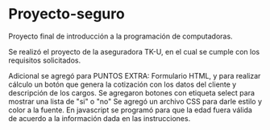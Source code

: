 # Proyecto-seguro
Proyecto final de introducción a la programación de computadoras.

Se realizó el proyecto de la aseguradora TK-U, en el cual se cumple con los requisitos solicitados.

Adicional se agregó para PUNTOS EXTRA:
Formulario HTML, y para realizar cálculo un botón que genera la cotización con los datos del cliente y descripción de los cargos.
Se agregaron botones con etiqueta select para mostrar una lista de "si" o "no"
Se agregó un archivo CSS para darle estilo y color a la fuente.
En javascript se programó para que la edad fuera válida de acuerdo a la información dada en las instrucciones.
